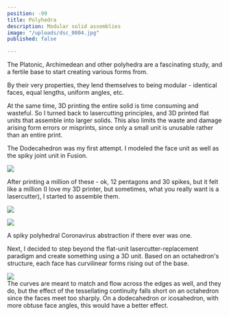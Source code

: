 ```yaml
---
position: -99
title: Polyhedra
description: Modular solid assemblies
image: "/uploads/dsc_0004.jpg"
published: false

---
```

The Platonic, Archimedean and other polyhedra are a fascinating study, and a fertile base to start creating various forms from.

By their very properties, they lend themselves to being modular - identical faces, equal lengths, uniform angles, etc.

At the same time, 3D printing the entire solid is time consuming and wasteful. So I turned back to lasercutting principles, and 3D printed flat units that assemble into larger solids. This also limits the waste and damage arising form errors or misprints, since only a small unit is unusable rather than an entire print.

The Dodecahedron was my first attempt. I modeled the face unit as well as the spiky joint unit in Fusion. 

![](/uploads/fusion360_2020-10-22_20-22-36.jpg)

After printing a million of these - ok, 12 pentagons and 30 spikes, but it felt like a million (I love my 3D printer, but sometimes, what you really want is a lasercutter), I started to assemble them.

![](/uploads/img_20200530_223518464.jpg)

![](/uploads/img_20201019_193915453.jpg)

A spiky polyhedral Coronavirus abstraction if there ever was one.

Next, I decided to step beyond the flat-unit lasercutter-replacement paradigm and create something using a 3D unit. Based on an octahedron's structure, each face has curvilinear forms rising out of the base. 

![](/uploads/dsc_0025.jpg)  
The curves are meant to match and flow across the edges as well, and they do, but the effect of the tessellating continuity falls short on an octahedron since the faces meet too sharply. On a dodecahedron or icosahedron, with more obtuse face angles, this would have a better effect.